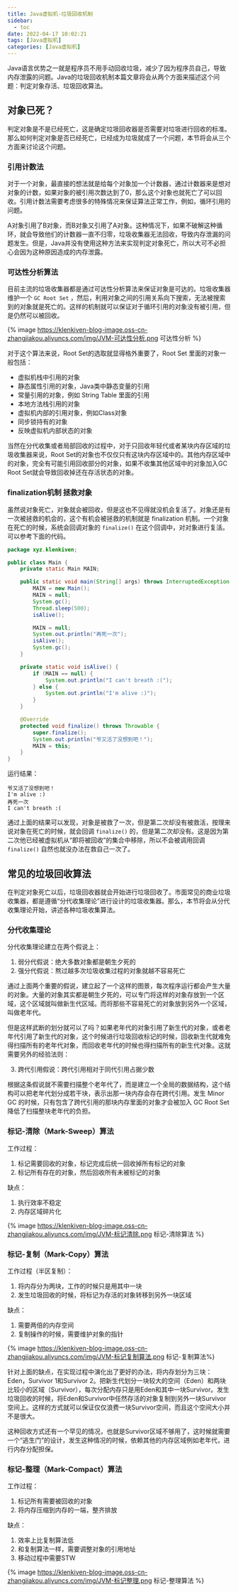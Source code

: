 ```yaml
---
title: Java虚拟机-垃圾回收机制
sidebar:
  - toc
date: 2022-04-17 10:02:21
tags: [Java虚拟机]
categories: [Java虚拟机]
---
```


Java语言优势之一就是程序员不用手动回收垃圾，减少了因为程序员自己，导致内存泄露的问题。Java的垃圾回收机制本篇文章将会从两个方面来描述这个问题：判定对象存活、垃圾回收算法。

<!--more-->

## 对象已死？

判定对象是不是已经死亡，这是确定垃圾回收器是否需要对垃圾进行回收的标准。那么如何判定对象是否已经死亡，已经成为垃圾就成了一个问题，本节将会从三个方面来讨论这个问题。

### 引用计数法

对于一个对象，最直接的想法就是给每个对象加一个计数器，通过计数器来是想对对象的计数，如果对象的被引用次数达到了0，那么这个对象也就死亡了可以回收。引用计数法需要考虑很多的特殊情况来保证算法正常工作，例如，循环引用的问题。

A对象引用了B对象，而B对象又引用了A对象。这种情况下，如果不破解这种循环，就会导致他们的计数器一直不归零，垃圾收集器无法回收，导致内存泄漏的问题发生。但是，Java并没有使用这种方法来实现判定对象死亡，所以大可不必担心会因为这种原因造成的内存泄露。

### 可达性分析算法

目前主流的垃圾收集器都是通过可达性分析算法来保证对象是可达的。垃圾收集器维护一个 `GC Root Set` ，然后，利用对象之间的引用关系向下搜索，无法被搜索到的对象就是死亡的。这样的机制就可以保证对于循环引用的对象没有被引用，但是仍然可以被回收。

{% image https://klenkiven-blog-image.oss-cn-zhangjiakou.aliyuncs.com/img/JVM-可达性分析.png 可达性分析 %}

对于这个算法来说，Root Set的选取就显得格外重要了，Root Set 里面的对象一般包括：

- 虚拟机栈中引用的对象
- 静态属性引用的对象，Java类中静态变量的引用
- 常量引用的对象，例如 String Table 里面的引用
- 本地方法栈引用的对象
- 虚拟机内部的引用对象，例如Class对象
- 同步锁持有的对象
- 反映虚拟机内部状态的对象

当然在分代收集或者局部回收的过程中，对于只回收年轻代或者某块内存区域的垃圾收集器来说，Root Set的对象也不仅仅只有这块内存区域中的。其他内存区域中的对象，完全有可能引用回收部分的对象，如果不收集其他区域中的对象加入GC Root Set就会导致回收掉还在存活状态的对象。

### finalization机制 拯救对象

虽然说对象死亡，对象就会被回收，但是这也不见得就没机会复活了。对象还是有一次被拯救的机会的，这个有机会被拯救的机制就是 finalization 机制。一个对象在死亡的时候，系统会回调对象的 `finalize()` 在这个回调中，对对象进行复活。可以参考下面的代码。

```java
package xyz.klenkiven;

public class Main {
    private static Main MAIN;

    public static void main(String[] args) throws InterruptedException {
        MAIN = new Main();
        MAIN = null;
        System.gc();
        Thread.sleep(500);
        isAlive();

        MAIN = null;
        System.out.println("再死一次");
        isAlive();
        System.gc();
    }

    private static void isAlive() {
        if (MAIN == null) {
            System.out.println("I can't breath :(");
        } else {
            System.out.println("I'm alive :)");
        }
    }

    @Override
    protected void finalize() throws Throwable {
        super.finalize();
        System.out.println("爷又活了没想到吧！");
        MAIN = this;
    }
}
```

运行结果：

```
爷又活了没想到吧！
I'm alive :)
再死一次
I can't breath :(
```

通过上面的结果可以发现，对象是被救了一次，但是第二次却没有被救活，按理来说对象在死亡的时候，就会回调 `finalize()` 的，但是第二次却没有。这是因为第二次他已经被虚拟机从“即将被回收”的集合中移除，所以不会被调用回调 `finalize()` 自然也就没办法在救自己一次了。

## 常见的垃圾回收算法

在判定对象死亡以后，垃圾回收器就会开始进行垃圾回收了。市面常见的商业垃圾收集器，都是遵循“分代收集理论”进行设计的垃圾收集器。那么，本节将会从分代收集理论开始，讲述各种垃圾收集算法。

### 分代收集理论

分代收集理论建立在两个假说上：

1. 弱分代假说：绝大多数对象都是朝生夕死的
2. 强分代假说：熬过越多次垃圾收集过程的对象就越不容易死亡

通过上面两个重要的假说，建立起了一个这样的图景，每次程序运行都会产生大量的对象。大量的对象其实都是朝生夕死的，可以专门将这样的对象存放到一个区域，这个区域就叫做新生代区域。而将那些不容易死亡的对象放到另外一个区域，叫做老年代。

但是这样武断的划分就可以了吗？如果老年代的对象引用了新生代的对象，或者老年代引用了新生代的对象，这个时候进行垃圾回收标记的时候，回收新生代就难免得扫描所有的老年代对象，而回收老年代的时候也得扫描所有的新生代对象。这就需要另外的经验法则：

3. 跨代引用假说：跨代引用相对于同代引用占据少数

根据这条假说就不需要扫描整个老年代了，而是建立一个全局的数据结构，这个结构可以把老年代划分成若干块，表示出那一块内存会存在跨代引用。发生 Minor GC 的时候，只有包含了跨代引用的那块内存里面的对象才会被加入 GC Root Set 降低了扫描整块老年代的负担。

### 标记-清除（Mark-Sweep）算法

工作过程：

1. 标记需要回收的对象，标记完成后统一回收掉所有标记的对象
2. 标记所有存在的对象，然后回收所有未被标记的对象

缺点：

1. 执行效率不稳定
2. 内存区域碎片化

{% image https://klenkiven-blog-image.oss-cn-zhangjiakou.aliyuncs.com/img/JVM-标记清除.png 标记-清除算法 %}

### 标记-复制（Mark-Copy）算法

工作过程（半区复制）：

1. 将内存分为两块，工作的时候只是用其中一块
2. 发生垃圾回收的时候，将标记为存活的对象转移到另外一块区域

缺点：

1. 需要两倍的内存空间
2. 复制操作的时候，需要维护对象的指针

{% image  https://klenkiven-blog-image.oss-cn-zhangjiakou.aliyuncs.com/img/JVM-标记复制算法.png 标记-复制算法%}

针对上面的缺点，在实现过程中演化出了更好的办法，将内存划分为三块：Eden，Survivor 1和Survivor 2。把新生代划分一块较大的空间（Eden）和两块比较小的区域（Survivor），每次分配内存只是用Eden和其中一块Survivor。发生垃圾回收的时候，将Eden和Survivor中任然存活的对象复制到另外一块Survivor空间上。这样的方式就可以保证仅仅浪费一块Survivor空间，而且这个空间大小并不是很大。

这种回收方式还有一个罕见的情况，也就是Survivor区域不够用了，这时候就需要一个“逃生门”的设计，发生这种情况的时候，依赖其他的内存区域例如老年代，进行内存分配担保。

### 标记-整理（Mark-Compact）算法

工作过程：

1. 标记所有需要被回收的对象
2. 将内存压缩到内存的一端，整齐排放

缺点：

1. 效率上比复制算法低
2. 和复制算法一样，需要调整对象的引用地址
3. 移动过程中需要STW

{% image https://klenkiven-blog-image.oss-cn-zhangjiakou.aliyuncs.com/img/JVM-标记整理.png 标记-整理算法 %}